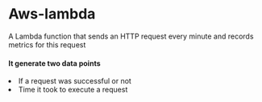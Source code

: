 # Aws-lambda
A Lambda function that sends an HTTP request every minute and records metrics for this request
<h4> It generate two data points </h4>
<li> If a request was successful or not </li>
<li> Time it took to execute a request </li>

